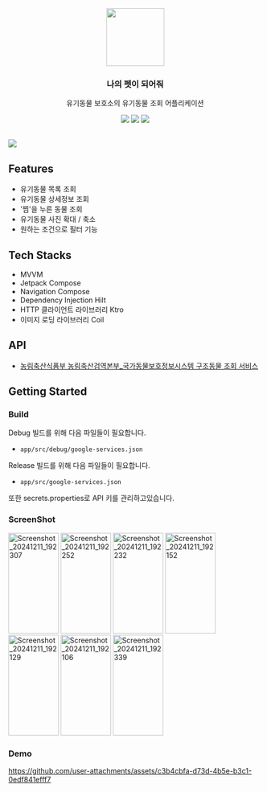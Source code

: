 <div align="center">
  <a>
    <img width="115" src="https://github.com/user-attachments/assets/8f2deb82-28ad-49f5-b442-73c0902dd4e7">
  </a>
  <h3 align="center">나의 펫이 되어줘</h3>
  <p align="center">
    유기동물 보호소의 유기동물 조회 어플리케이션
    <div style=" padding-bottom: 1rem;">
      <img src="https://img.shields.io/badge/Android-3DDC84?style=for-the-badge&logo=android&logoColor=white" />
      <img src="https://img.shields.io/badge/Compose-4285F4?style=for-the-badge&logo=jetpackcompose&logoColor=white">    
      <img src="https://img.shields.io/badge/Kotlin-B125EA?style=for-the-badge&logo=kotlin&logoColor=white" />
    </div>
  </p>
</div>

<a align="center" href="https://play.google.com/store/apps/details?id=kr.sjh.bemypet">
    <img src="https://i.namu.wiki/i/eRJ4F1pIk_HbZWgegNDAhu3jYgb-YbyB7vB4sgBLd1WrthI4VRS4lqothtJE9JdxE1zmeIHIhgYWeL_DmPy-CRd4-FK4PI5IWfOfbhAnjijNvdXINJcG20DLU2nw7e5E5wxCT2YrqQL0odpSnDbE8w.svg"/>
</a>

## Features

- 유기동물 목록 조회
- 유기동물 상세정보 조회 
- '찜'을 누른 동물 조회
- 유기동물 사진 확대 / 축소
- 원하는 조건으로 필터 기능

## Tech Stacks

- MVVM
- Jetpack Compose
- Navigation Compose
- Dependency Injection Hilt
- HTTP 클라이언트 라이브러리 Ktro
- 이미지 로딩 라이브러리 Coil

## API
- [ 농림축산식품부 농림축산검역본부_국가동물보호정보시스템 구조동물 조회 서비스](https://www.data.go.kr/data/15098931/openapi.do)

## Getting Started

### Build

Debug 빌드를 위해 다음 파일들이 필요합니다.
- `app/src/debug/google-services.json`

Release 빌드를 위해 다음 파일들이 필요합니다.
- `app/src/google-services.json`

또한 secrets.properties로 API 키를 관리하고있습니다.

### ScreenShot

<img alt="Screenshot_20241211_192307" height="200" src="https://github.com/user-attachments/assets/bbb0c033-0c2e-4973-8d44-05543b1e7adf" width="100"/>
<img alt="Screenshot_20241211_192252" height="200" src="https://github.com/user-attachments/assets/b9af7069-fb4f-4589-a114-a3dc6de7756c" width="100"/>
<img alt="Screenshot_20241211_192232" height="200" src="https://github.com/user-attachments/assets/1a5d4fe7-210a-4f8f-8a4f-20412d479f83" width="100"/>
<img alt="Screenshot_20241211_192152" height="200" src="https://github.com/user-attachments/assets/3c4a4840-c9ca-4326-a988-499da15dd311" width="100"/>
<img alt="Screenshot_20241211_192129" height="200" src="https://github.com/user-attachments/assets/4bf1f014-84a1-4e67-b754-d790aadea9da" width="100"/>
<img alt="Screenshot_20241211_192106" height="200" src="https://github.com/user-attachments/assets/39b496c7-83fd-4fd9-839f-cc76e2521705" width="100"/>
<img alt="Screenshot_20241211_192339" height="200" src="https://github.com/user-attachments/assets/9db55e9d-7bf0-43b8-8cac-19c8dd391286" width="100"/>

### Demo 

https://github.com/user-attachments/assets/c3b4cbfa-d73d-4b5e-b3c1-0edf841efff7




